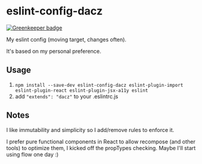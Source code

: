 # eslint-config-dacz

[![Greenkeeper badge](https://badges.greenkeeper.io/dacz/eslint-config-dacz.svg)](https://greenkeeper.io/)

My eslint config (moving target, changes often).

It's based on my personal preference.

## Usage

1. `npm install --save-dev eslint-config-dacz eslint-plugin-import eslint-plugin-react eslint-plugin-jsx-a11y eslint`
2. add `"extends": "dacz"` to your .eslintrc.js

## Notes

I like immutability and simplicity so I add/remove rules to enforce it.

I prefer pure functional components in React to allow recompose (and other tools) to optimize them, I kicked off the propTypes checking. Maybe I'll start using flow one day :)

